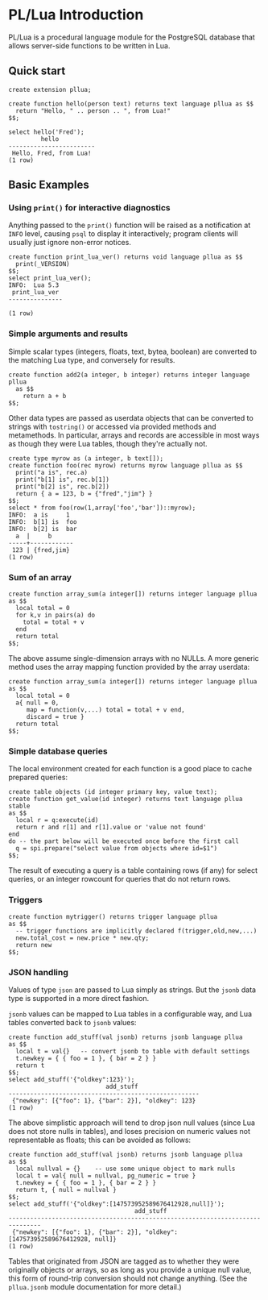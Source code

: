 PL/Lua Introduction
===================

PL/Lua is a procedural language module for the PostgreSQL database
that allows server-side functions to be written in Lua.


Quick start
-----------

	create extension pllua;

	create function hello(person text) returns text language pllua as $$
	  return "Hello, " .. person .. ", from Lua!"
	$$;

	select hello('Fred');
	         hello
	------------------------
	 Hello, Fred, from Lua!
	(1 row)


Basic Examples
--------------

### Using `print()` for interactive diagnostics

Anything passed to the `print()` function will be raised as a
notification at `INFO` level, causing `psql` to display it
interactively; program clients will usually just ignore non-error
notices.

	create function print_lua_ver() returns void language pllua as $$
	  print(_VERSION)
	$$;
	select print_lua_ver();
	INFO:  Lua 5.3
	 print_lua_ver 
	---------------
	 
	(1 row)

### Simple arguments and results

Simple scalar types (integers, floats, text, bytea, boolean) are
converted to the matching Lua type, and conversely for results.

	create function add2(a integer, b integer) returns integer language pllua
	  as $$
	    return a + b
	$$;

Other data types are passed as userdata objects that can be converted
to strings with `tostring()` or accessed via provided methods and
metamethods. In particular, arrays and records are accessible in most
ways as though they were Lua tables, though they're actually not.

	create type myrow as (a integer, b text[]);
	create function foo(rec myrow) returns myrow language pllua as $$
	  print("a is", rec.a)
	  print("b[1] is", rec.b[1])
	  print("b[2] is", rec.b[2])
	  return { a = 123, b = {"fred","jim"} }
	$$;
	select * from foo(row(1,array['foo','bar'])::myrow);
	INFO:  a is     1
	INFO:  b[1] is  foo
	INFO:  b[2] is  bar
	  a  |     b
	-----+------------
	 123 | {fred,jim}
	(1 row)

### Sum of an array

	create function array_sum(a integer[]) returns integer language pllua
	as $$
	  local total = 0
	  for k,v in pairs(a) do
	    total = total + v
	  end
	  return total
	$$;

The above assume single-dimension arrays with no NULLs. A more generic
method uses the array mapping function provided by the array userdata:

	create function array_sum(a integer[]) returns integer language pllua
	as $$
	  local total = 0
	  a{ null = 0,
	     map = function(v,...) total = total + v end,
		 discard = true }
	  return total
	$$;

### Simple database queries

The local environment created for each function is a good place to
cache prepared queries:

	create table objects (id integer primary key, value text);
	create function get_value(id integer) returns text language pllua stable
	as $$
	  local r = q:execute(id)
	  return r and r[1] and r[1].value or 'value not found'
	end
	do -- the part below will be executed once before the first call
	  q = spi.prepare("select value from objects where id=$1")
	$$;

The result of executing a query is a table containing rows (if any)
for select queries, or an integer rowcount for queries that do not
return rows.

### Triggers

	create function mytrigger() returns trigger language pllua
	as $$
	  -- trigger functions are implicitly declared f(trigger,old,new,...)
	  new.total_cost = new.price * new.qty;
	  return new
	$$;

### JSON handling

Values of type `json` are passed to Lua simply as strings. But the
`jsonb` data type is supported in a more direct fashion.

`jsonb` values can be mapped to Lua tables in a configurable way, and
Lua tables converted back to `jsonb` values:

	create function add_stuff(val jsonb) returns jsonb language pllua
	as $$
	  local t = val{}	-- convert jsonb to table with default settings
	  t.newkey = { { foo = 1 }, { bar = 2 } }
	  return t
	$$;
	select add_stuff('{"oldkey":123}');
		                       add_stuff
	-----------------------------------------------------
	 {"newkey": [{"foo": 1}, {"bar": 2}], "oldkey": 123}
	(1 row)

The above simplistic approach will tend to drop json null values
(since Lua does not store nulls in tables), and loses precision on
numeric values not representable as floats; this can be avoided as
follows:

	create function add_stuff(val jsonb) returns jsonb language pllua
	as $$
	  local nullval = {}    -- use some unique object to mark nulls
	  local t = val{ null = nullval, pg_numeric = true }
	  t.newkey = { { foo = 1 }, { bar = 2 } }
	  return t, { null = nullval }
	$$;
	select add_stuff('{"oldkey":[147573952589676412928,null]}');
	                                   add_stuff
	-------------------------------------------------------------------------------
	 {"newkey": [{"foo": 1}, {"bar": 2}], "oldkey": [147573952589676412928, null]}
	(1 row)

Tables that originated from JSON are tagged as to whether they were
originally objects or arrays, so as long as you provide a unique null
value, this form of round-trip conversion should not change anything.
(See the `pllua.jsonb` module documentation for more detail.)

<!--eof-->
